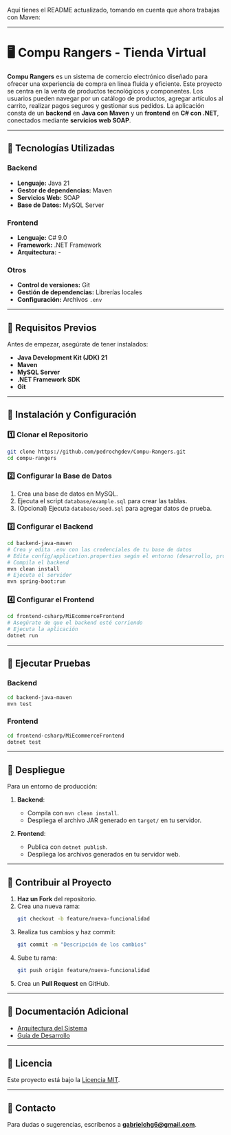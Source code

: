 Aquí tienes el README actualizado, tomando en cuenta que ahora trabajas con Maven:

---

# 🖥️ **Compu Rangers - Tienda Virtual**

**Compu Rangers** es un sistema de comercio electrónico diseñado para ofrecer una experiencia de compra en línea fluida y eficiente. Este proyecto se centra en la venta de productos tecnológicos y componentes. Los usuarios pueden navegar por un catálogo de productos, agregar artículos al carrito, realizar pagos seguros y gestionar sus pedidos. La aplicación consta de un **backend** en **Java con Maven** y un **frontend** en **C# con .NET**, conectados mediante **servicios web SOAP**.

---

## 🚀 **Tecnologías Utilizadas**

### **Backend**

- **Lenguaje:** Java 21
- **Gestor de dependencias:** Maven
- **Servicios Web:** SOAP
- **Base de Datos:** MySQL Server

### **Frontend**

- **Lenguaje:** C# 9.0
- **Framework:** .NET Framework
- **Arquitectura:** -

### **Otros**

- **Control de versiones:** Git
- **Gestión de dependencias:** Librerías locales
- **Configuración:** Archivos `.env`

---

## 📌 **Requisitos Previos**

Antes de empezar, asegúrate de tener instalados:

- **Java Development Kit (JDK) 21**
- **Maven**
- **MySQL Server**
- **.NET Framework SDK**
- **Git**

---

## 📌 **Instalación y Configuración**

### **1️⃣ Clonar el Repositorio**
```sh
git clone https://github.com/pedrochgdev/Compu-Rangers.git
cd compu-rangers
```

### **2️⃣ Configurar la Base de Datos**

1. Crea una base de datos en MySQL.
2. Ejecuta el script `database/example.sql` para crear las tablas.
3. (Opcional) Ejecuta `database/seed.sql` para agregar datos de prueba.

### **3️⃣ Configurar el Backend**
```sh
cd backend-java-maven
# Crea y edita .env con las credenciales de tu base de datos
# Edita config/application.properties según el entorno (desarrollo, producción, etc.)
# Compila el backend
mvn clean install
# Ejecuta el servidor
mvn spring-boot:run
```

### **4️⃣ Configurar el Frontend**
```sh
cd frontend-csharp/MiEcommerceFrontend
# Asegúrate de que el backend esté corriendo
# Ejecuta la aplicación
dotnet run
```

---

## 📌 **Ejecutar Pruebas**

### **Backend**
```sh
cd backend-java-maven
mvn test
```

### **Frontend**
```sh
cd frontend-csharp/MiEcommerceFrontend
dotnet test
```

---

## 📌 **Despliegue**

Para un entorno de producción:

1. **Backend**:
   - Compila con `mvn clean install`.
   - Despliega el archivo JAR generado en `target/` en tu servidor.

2. **Frontend**:
   - Publica con `dotnet publish`.
   - Despliega los archivos generados en tu servidor web.

---

## 📌 **Contribuir al Proyecto**

1. **Haz un Fork** del repositorio.
2. Crea una nueva rama:
   ```sh
   git checkout -b feature/nueva-funcionalidad
   ```
3. Realiza tus cambios y haz commit:
   ```sh
   git commit -m "Descripción de los cambios"
   ```
4. Sube tu rama:
   ```sh
   git push origin feature/nueva-funcionalidad
   ```
5. Crea un **Pull Request** en GitHub.

---

## 📌 **Documentación Adicional**

- [Arquitectura del Sistema](docs/arquitectura.md)
- [Guía de Desarrollo](docs/desarrollo.md)

---

## 📌 **Licencia**

Este proyecto está bajo la [Licencia MIT](LICENSE).

---

## 📌 **Contacto**

Para dudas o sugerencias, escríbenos a **gabrielchg6@gmail.com**.
